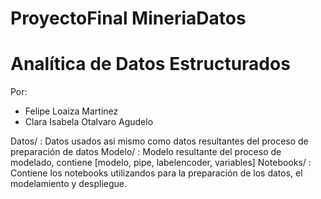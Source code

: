 # ProyectoFinal MineriaDatos
# Analítica de Datos Estructurados

Por:
- Felipe Loaiza Martinez
- Clara Isabela Otalvaro Agudelo

Datos/  : Datos usados asi mismo como datos resultantes del proceso de preparación de datos
Modelo/ : Modelo resultante del proceso de modelado, contiene [modelo, pipe, labelencoder, variables]
Notebooks/ : Contiene los notebooks utilizandos para la preparación de los datos, el modelamiento y despliegue.
